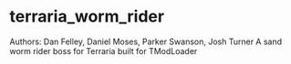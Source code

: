 # terraria_worm_rider
Authors: Dan Felley, Daniel Moses, Parker Swanson, Josh Turner
A sand worm rider boss for Terraria built for TModLoader
